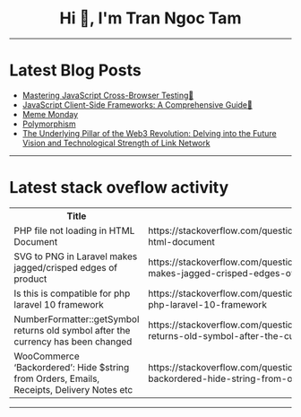 <h1 align="center">Hi 👋, I'm Tran Ngoc Tam</h1>

---

# Latest Blog Posts 
<!-- BLOG-POST-LIST:START -->
- [Mastering JavaScript Cross-Browser Testing🧪](https://dev.to/dharamgfx/mastering-javascript-cross-browser-testing-4meg)
- [JavaScript Client-Side Frameworks: A Comprehensive Guide🚀](https://dev.to/dharamgfx/javascript-client-side-frameworks-a-comprehensive-guide-1a46)
- [Meme Monday](https://dev.to/ben/meme-monday-13l3)
- [Polymorphism](https://dev.to/paulike/polymorphism-1l4a)
- [The Underlying Pillar of the Web3 Revolution: Delving into the Future Vision and Technological Strength of Link Network](https://dev.to/linknetwork/the-underlying-pillar-of-the-web3-revolution-delving-into-the-future-vision-and-technological-strength-of-link-network-fmo)
<!-- BLOG-POST-LIST:END -->

---

# Latest stack oveflow activity
<table>
  <tr><th>Title</th><th>Link</th></tr>
  <!-- STACKOVERFLOW:START --><tr><td>PHP file not loading in HTML Document</td><td>https://stackoverflow.com/questions/78601927/php-file-not-loading-in-html-document</td></tr><tr><td>SVG to PNG in Laravel makes jagged/crisped edges of product</td><td>https://stackoverflow.com/questions/78601925/svg-to-png-in-laravel-makes-jagged-crisped-edges-of-product</td></tr><tr><td>Is this is compatible for php laravel 10 framework</td><td>https://stackoverflow.com/questions/78601806/is-this-is-compatible-for-php-laravel-10-framework</td></tr><tr><td>NumberFormatter::getSymbol returns old symbol after the currency has been changed</td><td>https://stackoverflow.com/questions/78601805/numberformattergetsymbol-returns-old-symbol-after-the-currency-has-been-change</td></tr><tr><td>WooCommerce ‘Backordered’: Hide $string from Orders, Emails, Receipts, Delivery Notes etc</td><td>https://stackoverflow.com/questions/78601728/woocommerce-backordered-hide-string-from-orders-emails-receipts-delivery</td></tr><!-- STACKOVERFLOW:END -->
</table>

---


